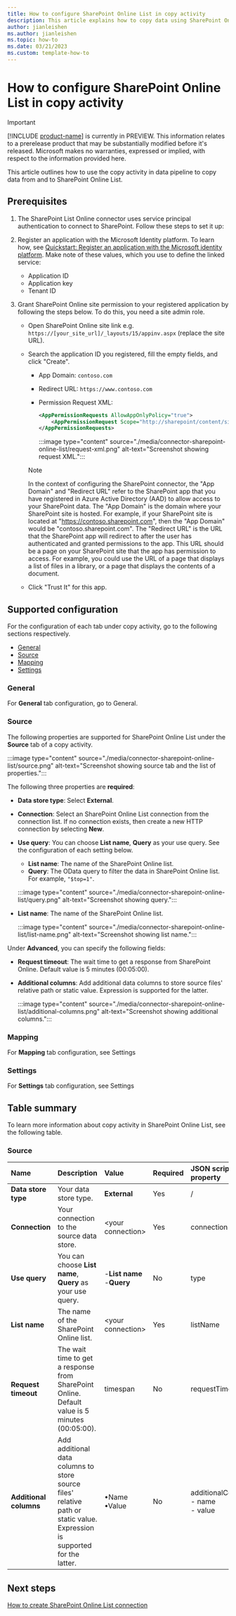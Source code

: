 ```yaml
---
title: How to configure SharePoint Online List in copy activity
description: This article explains how to copy data using SharePoint Online List.
author: jianleishen
ms.author: jianleishen
ms.topic: how-to
ms.date: 03/21/2023
ms.custom: template-how-to 
---
```


# How to configure SharePoint Online List in copy activity

> [!IMPORTANT]
> [!INCLUDE [product-name](../includes/product-name.md)] is currently in PREVIEW.
> This information relates to a prerelease product that may be substantially modified before it's released. Microsoft makes no warranties, expressed or implied, with respect to the information provided here.

This article outlines how to use the copy activity in data pipeline to copy data from and to SharePoint Online List.

## Prerequisites

1. The SharePoint List Online connector uses service principal authentication to connect to SharePoint. Follow these steps to set it up:

1. Register an application with the Microsoft Identity platform. To learn how, see [Quickstart: Register an application with the Microsoft identity platform](/azure/active-directory/develop/quickstart-register-app). Make note of these values, which you use to define the linked service:

    - Application ID
    - Application key
    - Tenant ID

1. Grant SharePoint Online site permission to your registered application by following the steps below. To do this, you need a site admin role.

   - Open SharePoint Online site link e.g. `https://[your_site_url]/_layouts/15/appinv.aspx` (replace the site URL).
   - Search the application ID you registered, fill the empty fields, and click "Create".

        * App Domain: `contoso.com`
        * Redirect URL: `https://www.contoso.com`
        * Permission Request XML:

            ```xml
            <AppPermissionRequests AllowAppOnlyPolicy="true">
                <AppPermissionRequest Scope="http://sharepoint/content/sitecollection/web" Right="Read"/>
            </AppPermissionRequests>
            ```

            :::image type="content" source="./media/connector-sharepoint-online-list/request-xml.png" alt-text="Screenshot showing request XML.":::

      > [!NOTE]
      > In the context of configuring the SharePoint connector, the "App Domain" and "Redirect URL" refer to the SharePoint app that you have registered in Azure Active Directory (AAD) to allow access to your SharePoint data. The "App Domain" is the domain where your SharePoint site is hosted. For example, if your SharePoint site is located at "https://contoso.sharepoint.com", then the "App Domain" would be "contoso.sharepoint.com". The "Redirect URL" is the URL that the SharePoint app will redirect to after the user has authenticated and granted permissions to the app. This URL should be a page on your SharePoint site that the app has permission to access. For example, you could use the URL of a page that displays a list of files in a library, or a page that displays the contents of a document.
   - Click "Trust It" for this app.

## Supported configuration

For the configuration of each tab under copy activity, go to the following sections respectively.

- [General](#general)  
- [Source](#source)
- [Mapping](#mapping)
- [Settings](#settings)

### General

For **General** tab configuration, go to General.

### Source

The following properties are supported for SharePoint Online List under the **Source** tab of a copy activity.

:::image type="content" source="./media/connector-sharepoint-online-list/source.png" alt-text="Screenshot showing source tab and the list of properties.":::

The following three properties are **required**:

- **Data store type**: Select **External**.
- **Connection**:  Select an SharePoint Online List connection from the connection list. If no connection exists, then create a new HTTP connection by selecting **New**.
- **Use query**: You can choose **List name**, **Query** as your use query. See the configuration of each setting below.

    - **List name**: The name of the SharePoint Online list.
    - **Query**: The OData query to filter the data in SharePoint Online list. For example, `"$top=1"`.

    :::image type="content" source="./media/connector-sharepoint-online-list/query.png" alt-text="Screenshot showing query.":::

- **List name**: The name of the SharePoint Online list.

    :::image type="content" source="./media/connector-sharepoint-online-list/list-name.png" alt-text="Screenshot showing list name.":::

Under **Advanced**, you can specify the following fields:

- **Request timeout**: The wait time to get a response from SharePoint Online. Default value is 5 minutes (00:05:00).
- **Additional columns**: Add additional data columns to store source files' relative path or static value. Expression is supported for the latter.

    :::image type="content" source="./media/connector-sharepoint-online-list/additional-columns.png" alt-text="Screenshot showing additional columns.":::

### Mapping

For **Mapping** tab configuration, see Settings

### Settings

For **Settings** tab configuration, see Settings

## Table summary

To learn more information about copy activity in SharePoint Online List, see the following table.

### Source

|Name |Description |Value|Required |JSON script property |
|:---|:---|:---|:---|:---|
|**Data store type**|Your data store type.|**External**|Yes|/|
|**Connection** |Your connection to the source data store.|\<your connection> |Yes|connection|
|**Use query** |You can choose **List name**, **Query** as your use query.|-**List name** <br>-**Query**|No |type|
|**List name** |The name of the SharePoint Online list.|\<your connection> |Yes|listName|
|**Request timeout** |The wait time to get a response from SharePoint Online. Default value is 5 minutes (00:05:00).| timespan |No |requestTimeout|
|**Additional columns** |Add additional data columns to store source files' relative path or static value. Expression is supported for the latter.| •Name<br>•Value|No |additionalColumns:<br>- name<br>- value |

## Next steps

[How to create SharePoint Online List connection](connector-sharepoint-online-list.md)